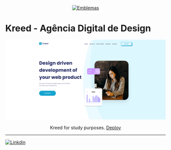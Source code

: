 <div align="center">
 
[![Emblemas](http://ForTheBadge.com/images/badges/built-with-love.svg)](#)
 
 </div>

<h1 align="Star">
    Kreed - Agência Digital de Design
</h1>

![Design preview from Kreed](./src/assets/kreed.png)

<p align="center">Kreed for study purposes. <a href="https://rococo-valkyrie-406c97.netlify.app/">Deploy</a></p>

<hr>

[![Linkdin](https://img.shields.io/badge/LinkedIn-0077B5?style=for-the-badge&logo=linkedin&logoColor=white)](https://www.linkedin.com/in/luiggiabdiel/)
